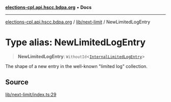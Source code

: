 [**elections-cpl.api.hscc.bdpa.org**](../../../README.md) • **Docs**

***

[elections-cpl.api.hscc.bdpa.org](../../../README.md) / [lib/next-limit](../README.md) / NewLimitedLogEntry

# Type alias: NewLimitedLogEntry

> **NewLimitedLogEntry**: `WithoutId`\<[`InternalLimitedLogEntry`](InternalLimitedLogEntry.md)\>

The shape of a new entry in the well-known "limited log" collection.

## Source

[lib/next-limit/index.ts:29](https://github.com/nhscc/elections_cpl.api.hscc.bdpa.org/blob/46ed5b306a3fd199be2bd28706c3da03542c6da3/lib/next-limit/index.ts#L29)
